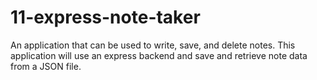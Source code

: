 # 11-express-note-taker
An application that can be used to write, save, and delete notes. This application will use an express backend and save and retrieve note data from a JSON file.
